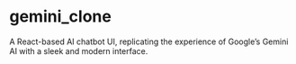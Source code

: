 # gemini_clone
A React-based AI chatbot UI, replicating the experience of Google’s Gemini AI with a sleek and modern interface.
